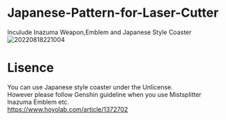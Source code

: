 # Japanese-Pattern-for-Laser-Cutter
Inculude Inazuma Weapon,Emblem and Japanese Style Coaster
![20220818221004](https://user-images.githubusercontent.com/38092328/185410829-45ff29bb-d989-4962-8bbc-34273c44f62c.png)
# Lisence
You can use Japanese style coaster under the Unlicense.<br>
However please follow Genshin guideline when you use Mistsplitter Inazuma Emblem etc.<br>
https://www.hoyolab.com/article/1372702
